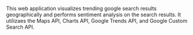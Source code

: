 This web application visualizes trending google search results geographically and performs sentiment analysis on the search results.
It utilizaes the Maps API, Charts API, Google Trends API, and Google Custom Search API.